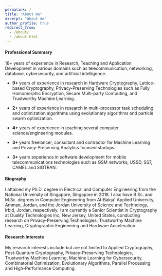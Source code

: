```yaml
---
permalink: /
title: "About me"
excerpt: "About me"
author_profile: true
redirect_from: 
  - /about/
  - /about.html
---
```


#### Professional Summary

18+ years of experience in Research, Teaching and Application Development in various domains such as telecommunication, networking, database, cybersecurity, and artificial intelligence.

- **9+** years of experience in research in Hardware Cryptography, Lattice-based Cryptography, Privacy-Preserving Technologies such as Fully Homomorphic Encryption, Secure Multi-party Computing, and Trustworthy Machine Learning.

- **2+** years of experience in research in multi-processor task scheduling and optimization algorithms using evolutionary algorithms and particle swarm optimization.

- **4+** years of experience in teaching several computer science/engineering modules.

- **3+** years freelancer, consultant and contractor for Machine Learning and Privacy-Preserving Analytics focused startups.

- **3+** years experience in software development for mobile telecommunications technologies such as GSM networks, USSD, SS7, CAMEL and SIGTRAN.

#### Biography
I attained my Ph.D. degree in Electrical and Computer Engineering from the National University of Singapore, Singapore in 2018. I also have B.Sc. and M.Sc. degrees in Computer Engineering from Al-Balqa' Applied University, Amman, Jordan, and the Jordan University of Science and Technology, Irbid, Jordan, respectively. I am currently a Senior Scientist in Cryptography at Duality Technologies Inc, New Jersey, United States, conducting research on Privacy-Preserving Technologies, Trustworthy Machine Learning, Cryptographic Engineering and Hardware Acceleration. 

#### Research Interests
My research interests include but are not limited to Applied Cryptography, Post-Quantum Cryptography, Privacy-Preserving Technologies, Trustworthy Machine Learning, Machine Learning for Cybersecurity, Combinatorial Optimization, Evolutionary Algorithms, Parallel Processing and High-Performance Computing.
